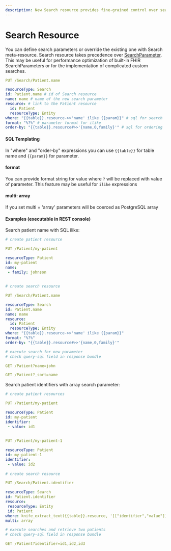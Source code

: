 ```yaml
---
description: New Search resource provides fine-grained control over search parameters
---
```


# Search Resource

You can define search parameters or override the existing one with Search meta-resource. Search resource takes precedence over [SearchParameter](searchparameter.md). This may be useful for performance optimization of built-in FHIR SearchParameters or for the implementation of complicated custom searches.

```yaml
PUT /Search/Patient.name

resourceType: Search
id: Patient.name # id of Search resource
name: name # name of the new search parameter
resource: # link to the Patient resource
  id: Patient
  resourceType: Entity
where: "{{table}}.resource->>'name' ilike {{param}}" # sql for search
format: "%?%" # parameter format for ilike 
order-by: "{{table}}.resource#>>'{name,0,family}'" # sql for ordering
```

#### SQL Templating

In "where" and "order-by" expressions you can use `{{table}}` for table name and `{{param}}` for  parameter.

#### format

You can provide format string for value where `?` will be replaced with value of parameter. This feature may be useful for `ilike` expressions 

#### multi: array

If you set multi = 'array' parameters will be coerced as PostgreSQL array

#### Examples \(executable in REST console\)

Search patient name with SQL ilike:

```yaml
# create patient resource

PUT /Patient/my-patient

resourceType: Patient
id: my-patient
name:
 - family: johnson
 
 
# create search resource

PUT /Search/Patient.name

resourceType: Search
id: Patient.name 
name: name 
resource: 
  id: Patient
  resourceType: Entity
where: "{{table}}.resource->>'name' ilike {{param}}" 
format: "%?%" 
order-by: "{{table}}.resource#>>'{name,0,family}'" 

# execute search for new parameter
# check query-sql field in response bundle

GET /Patient?name=john

GET /Patient?_sort=name
```

Search patient identifiers with array search parameter:

```yaml
# create patient resources

PUT /Patient/my-patient

resourceType: Patient
id: my-patient
identifier:
 - value: id1
 
 
PUT /Patient/my-patient-1

resourceType: Patient
id: my-patient-1
identifier:
 - value: id2
 
# create search resource 

PUT /Search/Patient.identifier

resourceType: Search
id: Patient.identifier 
resource: 
 resourceType: Entity
 id: Patient
where: knife_extract_text({{table}}.resource, '[["identifier","value"]]') && {{param}}
multi: array

# execute searches and retrieve two patients
# check query-sql field in response bundle

GET /Patient?identifier=id1,id2,id3
```

